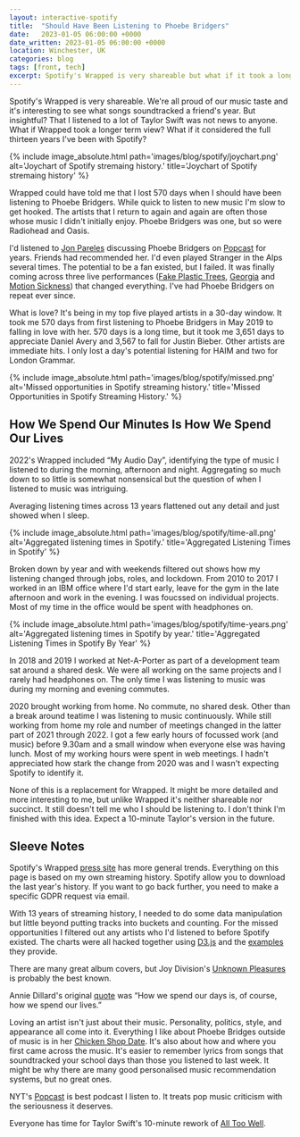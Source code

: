 ```yaml
---
layout: interactive-spotify
title:  "Should Have Been Listening to Phoebe Bridgers"
date:   2023-01-05 06:00:00 +0000
date_written: 2023-01-05 06:00:00 +0000
location: Winchester, UK
categories: blog
tags: [front, tech]
excerpt: Spotify's Wrapped is very shareable but what if it took a longer term view? What if it considered the full thirteen years I've been with Spotify?
---
```

Spotify's Wrapped is very shareable. We're all proud of our music taste and it's interesting to see what songs soundtracked a friend's year. But insightful? That I listened to a lot of Taylor Swift was not news to anyone. What if Wrapped took a longer term view? What if it considered the full thirteen years I've been with Spotify?

{% include image_absolute.html path='images/blog/spotify/joychart.png' alt='Joychart of Spotify stremaing history.' title='Joychart of Spotify stremaing history' %}

Wrapped could have told me that I lost 570 days when I should have been listening to Phoebe Bridgers. While quick to listen to new music I'm slow to get hooked. The artists that I return to again and again are often those whose music I didn't initially enjoy. Phoebe Bridgers was one, but so were Radiohead and Oasis.

I'd listened to <a href='https://www.nytimes.com/by/jon-pareles'>Jon Pareles</a> discussing Phoebe Bridgers on <a href='https://www.nytimes.com/column/popcast-pop-music-podcast'>Popcast</a> for years. Friends had recommended her. I'd even played Stranger in the Alps several times. The potential to be a fan existed, but I failed. It was finally coming across three live performances (<a href='https://www.youtube.com/watch?v=JKPaA3p3bJU'>Fake Plastic Trees</a>, <a href='https://www.youtube.com/watch?v=opLWHUo6R64'>Georgia</a> and <a href='https://www.youtube.com/watch?v=EgQQkQrPJ2I'>Motion Sickness</a>) that changed everything. I've had Phoebe Bridgers on repeat ever since.

What is love? It's being in my top five played artists in a 30-day window. It took me 570 days from first listening to  Phoebe Bridgers in May 2019 to falling in love with her. 570 days is a long time, but it took me 3,651 days to appreciate Daniel Avery and 3,567 to fall for Justin Bieber. Other artists are immediate hits. I only lost a day's potential listening for HAIM and two for London Grammar.

{% include image_absolute.html path='images/blog/spotify/missed.png' alt='Missed opportunities in Spotify streaming history.' title='Missed Opportunities in Spotify Streaming History.' %}

<h2>How We Spend Our Minutes Is How We Spend Our Lives</h2>

2022's Wrapped included “My Audio Day”, identifying the type of music I listened to during the morning, afternoon and night. Aggregating so much down to so little is somewhat nonsensical but the question of when I listened to music was intriguing.

Averaging listening times across 13 years flattened out any detail and just showed when I sleep.

{% include image_absolute.html path='images/blog/spotify/time-all.png' alt='Aggregated listening times in Spotify.' title='Aggregated Listening Times in Spotify' %}

Broken down by year and with weekends filtered out shows how my listening changed through jobs, roles, and lockdown. From 2010 to 2017 I worked in an IBM office where I'd start early, leave for the gym in the late afternoon and work in the evening. I was foucssed on individual projects. Most of my time in the office would be spent with headphones on.

{% include image_absolute.html path='images/blog/spotify/time-years.png' alt='Aggregated listening times in Spotify by year.' title='Aggregated Listening Times in Spotify By Year' %}

In 2018 and 2019 I worked at Net-A-Porter as part of a development team sat around a shared desk. We were all working on the same projects and I rarely had headphones on. The only time I was listening to music was during my morning and evening commutes.

2020 brought working from home. No commute, no shared desk. Other than a break around teatime I was listening to music continuously. While still working from home my role and number of meetings changed in the latter part of 2021 through 2022. I got a few early hours of focussed work (and music) before 9.30am and a small window when everyone else was having lunch. Most of my working hours were spent in web meetings. I hadn't appreciated how stark the change from 2020 was and I wasn't expecting Spotify to identify it.

None of this is a replacement for Wrapped. It might be more detailed and more interesting to me, but unlike Wrapped it's neither shareable nor succinct. It still doesn't tell me who I should be listening to. I don't think I'm finished with this idea. Expect a 10-minute Taylor's version in the future.

 <h2>Sleeve Notes</h2>
Spotify's Wrapped <a href='https://newsroom.spotify.com/2022-wrapped/'>press site</a> has more general trends. Everything on this page is based on my own streaming history. Spotify allow you to download the last year's history. If you want to go back further, you need to make a specific GDPR request via email.

With 13 years of streaming history, I needed to do some data manipulation but little beyond putting tracks into buckets and counting. For the missed opportunities I filtered out any artists who I'd listened to before Spotify existed. The charts were all hacked together using <a href='https://d3js.org/'>D3.js</a> and the <a href='https://observablehq.com/@d3/gallery'>examples</a> they provide.

There are many great album covers, but Joy Division's <a href='https://en.wikipedia.org/wiki/Unknown_Pleasures#Artwork_and_packaging'>Unknown Pleasures</a> is probably the best known.

Annie Dillard's original <a href='https://www.goodreads.com/quotes/530337-how-we-spend-our-days-is-of-course-how-we'>quote</a> was “How we spend our days is, of course, how we spend our lives.”

Loving an artist isn't just about their music. Personality, politics, style, and appearance all come into it. Everything I like about Phoebe Bridges outside of music is in her <a href='https://www.youtube.com/watch?v=qns6-3tLMK8'>Chicken Shop Date</a>. It's also about how and where you first came across the music. It's easier to remember lyrics from songs that soundtracked your school days than those you listened to last week. It might be why there are many good personalised music recommendation systems, but no great ones.

NYT's <a href='https://www.nytimes.com/column/popcast-pop-music-podcast'>Popcast</a> is best podcast I listen to. It treats pop music criticism with the seriousness it deserves.

Everyone has time for Taylor Swift's 10-minute rework of <a href='https://www.youtube.com/watch?v=sRxrwjOtIag'>All Too Well</a>.